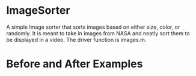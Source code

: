 # ImageSorter
A simple Image sorter that sorts images based on either size, color, or randomly. It is meant to take in images from NASA and neatly sort
them to be displayed in a video. The driver function is images.m.

# Before and After Examples
